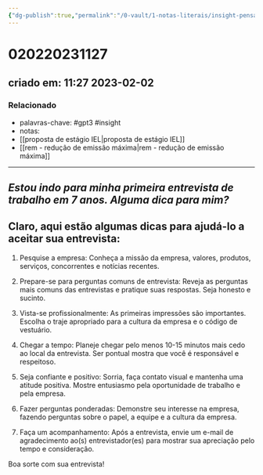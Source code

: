 ```yaml
---
{"dg-publish":true,"permalink":"/0-vault/1-notas-literais/insight-pensamento-e-meditacao/dicas-para-ajuda-lo-a-aceitar-sua-entrevista/","tags":["gpt3","insight"],"dgHomeLink":true,"dgShowLocalGraph":true,"dgShowFileTree":true,"dgEnableSearch":true,"noteIcon":""}
---
```


# 020220231127
## criado em: 11:27 2023-02-02

### Relacionado
- palavras-chave: #gpt3 #insight 
- notas: 
- [[proposta de estágio IEL\|proposta de estágio IEL]]
- [[rem - redução de emissão máxima\|rem - redução de emissão máxima]]
---
## *Estou indo para minha primeira entrevista de trabalho em 7 anos. Alguma dica para mim?*

## Claro, aqui estão algumas dicas para ajudá-lo a aceitar sua entrevista:

1.  Pesquise a empresa: Conheça a missão da empresa, valores, produtos, serviços, concorrentes e notícias recentes.
    
2.  Prepare-se para perguntas comuns de entrevista: Reveja as perguntas mais comuns das entrevistas e pratique suas respostas. Seja honesto e sucinto.
    
3.  Vista-se profissionalmente: As primeiras impressões são importantes. Escolha o traje apropriado para a cultura da empresa e o código de vestuário.
    
4.  Chegar a tempo: Planeje chegar pelo menos 10-15 minutos mais cedo ao local da entrevista. Ser pontual mostra que você é responsável e respeitoso.
    
5. Seja confiante e positivo: Sorria, faça contato visual e mantenha uma atitude positiva. Mostre entusiasmo pela oportunidade de trabalho e pela empresa.
    
6.  Fazer perguntas ponderadas: Demonstre seu interesse na empresa, fazendo perguntas sobre o papel, a equipe e a cultura da empresa.
    
7.  Faça um acompanhamento: Após a entrevista, envie um e-mail de agradecimento ao(s) entrevistador(es) para mostrar sua apreciação pelo tempo e consideração.
    

Boa sorte com sua entrevista!